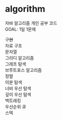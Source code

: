 # algorithm
자바 알고리즘 개인 공부 코드       
GOAL: 1일 1문제       

~~구현~~       
자료 구조                
문자열              
그리디 알고리즘            
그래프 탐색              
브루트포스 알고리즘               
정렬             
이분 탐색             
너비 우선 탐색            
깊이 우선 탐색            
백트래킹             
우선순위 큐            
스택          
